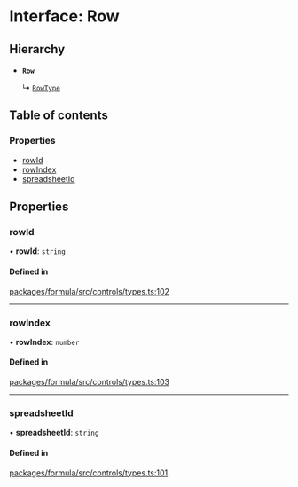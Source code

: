 # Interface: Row

## Hierarchy

- **`Row`**

  ↳ [`RowType`](RowType.md)

## Table of contents

### Properties

- [rowId](Row.md#rowid)
- [rowIndex](Row.md#rowindex)
- [spreadsheetId](Row.md#spreadsheetid)

## Properties

### <a id="rowid" name="rowid"></a> rowId

• **rowId**: `string`

#### Defined in

[packages/formula/src/controls/types.ts:102](https://github.com/mashcard/mashcard/blob/main/packages/formula/src/controls/types.ts#L102)

---

### <a id="rowindex" name="rowindex"></a> rowIndex

• **rowIndex**: `number`

#### Defined in

[packages/formula/src/controls/types.ts:103](https://github.com/mashcard/mashcard/blob/main/packages/formula/src/controls/types.ts#L103)

---

### <a id="spreadsheetid" name="spreadsheetid"></a> spreadsheetId

• **spreadsheetId**: `string`

#### Defined in

[packages/formula/src/controls/types.ts:101](https://github.com/mashcard/mashcard/blob/main/packages/formula/src/controls/types.ts#L101)
